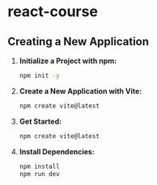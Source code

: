 # react-course

## Creating a New Application

1. **Initialize a Project with npm:**
    ```sh
    npm init -y
    ```
2. **Create a New Application with Vite:**
    ```sh
    npm create vite@latest
    ```
3. **Get Started:**
    ```sh
    npm create vite@latest
    ```
4. **Install Dependencies:**
     ```sh
     npm install
     npm run dev
    ```

  
